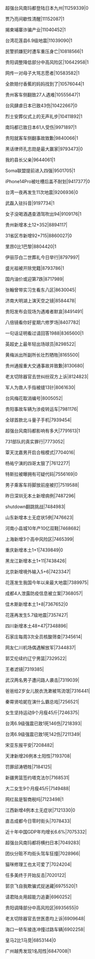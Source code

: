 超强台风南玛都登陆日本九州|11259339|0

贾乃亮间歇性清醒|11152087|1

揭柬埔寨诈骗产业|11040452|1

台湾花莲县6.9级地震|11039090|1

民警抓嫌犯时遭车重压身亡|10818566|1

贵阳调整降低部分中高风险区|10642958|1

网传一对母子大骂志愿者|10583582|1

全款赔付香蕉的妈妈找到了|10576044|1

贵州客车侧翻致27人遇难|10555647|1

台风肆虐日本已致43伤|10422667|0

烈士安葬仪式上的无声礼步|10411892|1

南玛都已致日本61人受伤|9971897|1

贵阳就客车侧翻事故致歉|9840066|1

黑话律师孔志勋是最大赢家|9793473|0

我的县长父亲|9644061|1

Soma联盟提前进入四强|9501705|1

iPhone14Pro被吐槽后盖不耐划|9417377|0

台湾一夜再发生11次地震|9206936|0

武磊入驻抖音|9197734|1

女子没喝酒遇查酒驾吹出94|9109176|1

贵州新增本土12+352|8894117|

31省区市新增92+715|8860027|0

里昂0比1巴黎|8804420|1

伊丽莎白二世葬礼今日举行|8797997|

盛光祖被开除党籍|8793786|1

国内油价或迎第7跌|8717989|

张翰曾带实习生看东八区|8630045|

济南大明湖上演天空之镜|8584478|

贵阳发布会现场为遇难者默哀|8491491|

八倍镜看你好星期六修罗场|8407782|

一句话证明看过请回答1988|8365600|1

英超史上最年轻出场球员|8298522|

黄梅派出所副所长壮烈牺牲|8165500|

贵州通报重大交通事故并致歉|8130680|

老太切除器官去世纠纷双方上诉|8124823|

军人为救人手指被缝13针|8061630|

台风梅花取消编号|8005052|

贵阳事故车辆为涉疫转运车|7981176|

全球首款北斗量子手机|7939454|

超强台风南玛都影响有多大|7791613|1

731部队的真实罪行|7773052|

覃天沈嘉男开启合租模式|7704016|

杨祐宁演的四哥太狠了|7612277|

特斯拉被曝拥有可疑代码|7556169|0

男子乘客车将脚放前座被打|7519588|

昨日深圳无本土新增病例|7487296|

shutdown翻跳挑战|7484983|

山东新增本土无症状5例|7476623|

河南小县城10年产10亿双鞋|7468682|

上海新增3个高中风险区|7465399|

重庆新增本土1+1|7439849|0

黑龙江新增本土1+11|7438426|

北京新增境外输入5+6|7423347|

花莲发生我国今年以来最大地震|7389975|

成都4人泄露防疫信息被立案|7368057|

佳木斯新增本土1+8|7367652|0

花莲再发生5.7级地震|7357427|

四川新增本土48+47|7348896|

石家庄每周3次全员核酸筛查|7345614|

网友仁川机场偶遇解放军|7344837|

郭艾伦续约辽宁男篮|7329522|

王者滤镜|7319385|

武汉两名男子遭问路人袭击|7319039|

爸爸给2岁女儿脱衣洗漱被骂流氓|7316441|

秦霄贤哈妮在演什么霸总戏|7256521|

女生坚持运动9个月瘦45斤|7246375|

台湾6.9级强震已致1死146伤|7218393|

台湾6.9级强震已致1死142伤|7211349|

宋亚东报平安|7208482|

天津新增26例本土阳性|7193708|

罚罪邱涛牺牲|7184125|

新疆男篮签约塔克法尔|7168531|

大二女生9个月瘦45斤|7149488|

网红盐是智商税吗|7123498|1

江西新增4例本土无症状|7121330|0

直击成都今日零时街头|7078433|

近十年中国GDP年均增长6.6%|7075332|

超强台风南玛都将横扫日本|7049283|

团伙分赃不均街头驾车狂撞|7028966|

猫咪修理工也太可爱了|7024204|

任多美终于开始反击|7020122|

郭京飞自我欺骗式捉迷藏|6975520|1

请君陆炎用超能力追妻|6960252|

贵阳调降部分中高风险区|6935655|0

老太切除器官去世医患均上诉|6909648|

海口一轿车接连冲撞过路车辆|6902258|

皇马2比1马竞|6853144|0

广州越秀发现1名阳性|6847008|1

